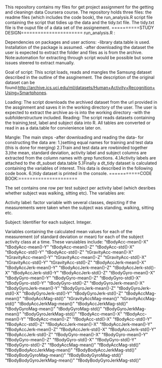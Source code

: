 This repository contains my files for get project assignment for the getting and cleaningn data Coursera course.
The repository holds three files: the readme files (which includes the code book), the run_analysis.R script file containing the script that tidies up the data and the tidy.txt file. The tidy.txt file is the ouput file of a data set of the assignement.
==========STUDY DESIGN======================
run_analysis.R :

Dependencies on packages and user actions:
-library data.table is used. Installation of the package is assumed.
-after downloading the dataset the user is expected to extract the folder and files as is from the archive.
Note:automation for extracting through script would be possible but some issues steered to extract manually.

Goal of script:
This script loads, reads and mangles the Samsung dataset described in the outline of the assginement. The description of the original dataset can be found:http://archive.ics.uci.edu/ml/datasets/Human+Activity+Recognition+Using+Smartphones.

Loading:
The script downloads the archived dataset from the url provided in the assginment and saves it in the working directory of the user. The user is expected to extract the archive as-is into the working directory -with the subfolderstructure included.
Reading:
The script reads datasets containing the training,test, label and subject data into R. All tables are converted or read in as a data.table for convienience later on.

Mangle:
The main steps -after downloading and reading the data- for constructing the data are:
1.)setting equal names for training and test data (this is done for merging)
2.)Train and test data are rowbinded together 
3.)the mean, standard deviation, activity label and subject columns are extracted from the column names with grep functions.
4.)Activity labels are attached to the dt_subset data.table
5.)Finally a dt_tidy dataset is calculated containing the variables of interest. This data is described in the following code book.
6.)tidy dataset is printed in the console.
===========CODE BOOK:=====================

The set contains one row per test subject per activity label (which desribes whether subject was walking, sitting etc).
The variables are:

Activity label: factor variable with several classes, depicting if the measurements were taken when the subject was standing, walking, sitting etc.

Subject: Identifier for each subject. Integer.

Variables containing the calculated mean values for each of the measurement (of standard deviation or mean) for each of the subject activity class at a time. 
These varuiables include:
"tBodyAcc-mean()-X" "tBodyAcc-mean()-Y" "tBodyAcc-mean()-Z" "tBodyAcc-std()-X" "tBodyAcc-std()-Y" "tBodyAcc-std()-Z" "tGravityAcc-mean()-X" "tGravityAcc-mean()-Y" "tGravityAcc-mean()-Z" "tGravityAcc-std()-X" "tGravityAcc-std()-Y" "tGravityAcc-std()-Z" "tBodyAccJerk-mean()-X" "tBodyAccJerk-mean()-Y" "tBodyAccJerk-mean()-Z" "tBodyAccJerk-std()-X" "tBodyAccJerk-std()-Y" "tBodyAccJerk-std()-Z" "tBodyGyro-mean()-X" "tBodyGyro-mean()-Y" "tBodyGyro-mean()-Z" "tBodyGyro-std()-X" "tBodyGyro-std()-Y" "tBodyGyro-std()-Z" "tBodyGyroJerk-mean()-X" "tBodyGyroJerk-mean()-Y" "tBodyGyroJerk-mean()-Z" "tBodyGyroJerk-std()-X" "tBodyGyroJerk-std()-Y" "tBodyGyroJerk-std()-Z" "tBodyAccMag-mean()" "tBodyAccMag-std()" "tGravityAccMag-mean()" "tGravityAccMag-std()" "tBodyAccJerkMag-mean()" "tBodyAccJerkMag-std()" "tBodyGyroMag-mean()" "tBodyGyroMag-std()" "tBodyGyroJerkMag-mean()" "tBodyGyroJerkMag-std()" "fBodyAcc-mean()-X" "fBodyAcc-mean()-Y" "fBodyAcc-mean()-Z" "fBodyAcc-std()-X" "fBodyAcc-std()-Y" "fBodyAcc-std()-Z" "fBodyAccJerk-mean()-X" "fBodyAccJerk-mean()-Y" "fBodyAccJerk-mean()-Z" "fBodyAccJerk-std()-X" "fBodyAccJerk-std()-Y" "fBodyAccJerk-std()-Z" "fBodyGyro-mean()-X" "fBodyGyro-mean()-Y" "fBodyGyro-mean()-Z" "fBodyGyro-std()-X" "fBodyGyro-std()-Y" "fBodyGyro-std()-Z" "fBodyAccMag-mean()" "fBodyAccMag-std()" "fBodyBodyAccJerkMag-mean()" "fBodyBodyAccJerkMag-std()" "fBodyBodyGyroMag-mean()" "fBodyBodyGyroMag-std()" "fBodyBodyGyroJerkMag-mean()" "fBodyBodyGyroJerkMag-std()"
